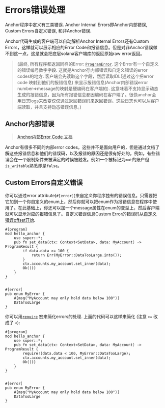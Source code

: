 # Errors错误处理
Anchor程序中定义有三类错误. Anchor Internal Errors即Anchor内部错误, Custom Errors自定义错误, 和非Anchor错误.

Anchor代码生成的客户端可以自动解析Anchor Internal Errors还有Custom Errors，这样就可以展示相应的Error Code和报错信息。但是对非Anchor错误做不到这一点，这是就会把底层solana客户端库的返回原始raw error返回。

> (最终, 所有程序都返回同样的Error: [`ProgramError`](https://docs.rs/solana-program/latest/solana_program/program_error/enum.ProgramError.html). 这个Error有一个自定义的错误编号数字字段. 这就是Anchor存内部错误和自定义错误的error codes的地方. 客户端会先读取这个字段，然后读取IDL(通过这个把error code 映射到他们的报错信息) 来显示报错信息(Anchor内部错误error number=>message的映射是硬编码在客户端的). 这意味着不支持显示动态生成的报错信息，因为所有报错信息都因编码在客户端了。很快anchor会用日志logs来改变仅仅通过返回错误码来返回错误。这些日志也可以从客户端读取，并且支持动态错误信息。)

## Anchor内部错误

> [Anchor内部Error Code 文档](https://docs.rs/anchor-lang/latest/anchor_lang/__private/enum.ErrorCode.html)

Anchor有很多不同的内部error codes。这些并不是面向用户的，但是通过文档了解这些报错信息和他们的错误码，以及报错的原因还是很有好处的。例如，有些错误会在一个限制条件未被满足的时候被触发。例如一个被标记为`mut`的账户但`is_writable`熟悉却是`false`。

## Custom Errors自定义错误

你可以通过error attribute(`#[error]`)来自定义你程序独有的错误信息。只需要把它加到一个你自定义的enum上，然后你就可以把enum作为报错信息在程序中使用了。在此基础上，你还可以加一个message属性在enum的变型上，然后客户端就可以显示对应的报错信息了。自定义错误信息Custom Error的错误码从[自定义错误offset开始](https://docs.rs/anchor-lang/latest/anchor_lang/__private/constant.ERROR_CODE_OFFSET.html).

```rust,ignore
#[program]
mod hello_anchor {
    use super::*;
    pub fn set_data(ctx: Context<SetData>, data: MyAccount) -> ProgramResult {
        if data.data >= 100 {
            return Err(MyError::DataTooLarge.into());    
        }
        ctx.accounts.my_account.set_inner(data);
        Ok(())
    }
}


#[error]
pub enum MyError {
    #[msg("MyAccount may only hold data below 100")]
    DataTooLarge
}
```

你可以用[`require`](https://docs.rs/anchor-lang/latest/anchor_lang/macro.require.html) 宏来简化errors的处理. 上面的代码可以这样来简化 (注意 `>=` 改成了 `<`):
```rust,ignore
#[program]
mod hello_anchor {
    use super::*;
    pub fn set_data(ctx: Context<SetData>, data: MyAccount) -> ProgramResult {
        require!(data.data < 100, MyError::DataTooLarge); 
        ctx.accounts.my_account.set_inner(data);
        Ok(())
    }
}


#[error]
pub enum MyError {
    #[msg("MyAccount may only hold data below 100")]
    DataTooLarge
}
```
